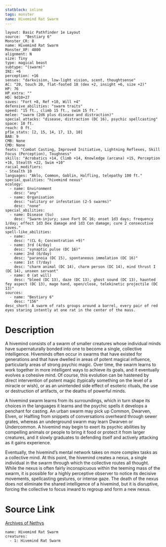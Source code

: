 ```yaml
---
statblock: inline
tags: monster
name: Hivemind Rat Swarm
---
```

```statblock
layout: Basic Pathfinder 1e Layout
source:  "Bestiary 6"
Monster_CR: 8
name: Hivemind Rat Swarm
Monster_XP: 4800
alignment: N
size: Tiny
type: magical beast
subtype: "(swarm)"
INI: +6
perception: +16
senses: "darkvision, low-light vision, scent, thoughtsense"
AC: "20, touch 20, flat-footed 18 (dex +2, insight +6, size +2)"
HP: 76
HP_extra: ""
HD: 9d10+27
saves: "Fort +8, Ref +10, Will +4"
defensive_abilities: "swarm traits"
speed: "15 ft., climb 15 ft., swim 15 ft."
melee: "swarm (2d6 plus disease and distraction)"
special_attacks: "disease, distraction (DC 16), psychic spellcasting"
space: 10 ft.
reach: 0 ft.
pf1e_stats: [2, 15, 14, 17, 13, 10]
BAB: 9
CMB: None
CMD: None
feats: "Combat Casting, Improved Initiative, Lightning Reflexes, Skill Focus (Perception), Toughness"
skills: "Acrobatics +14, Climb +14, Knowledge (arcana) +15, Perception +16, Stealth +22, Swim +10"
racial_modifiers:
- Stealth 10
languages: "Aklo, Common, Goblin, Halfling, telepathy 100 ft."
special_qualities: "hivemind nexus"
ecology:
  - name: Environment
    desc: "any"
  - name: Organisation
    desc: "solitary or infestation (2-5 swarms)"
    desc: "none"
special_abilities:
  - name: Disease (Su)
    desc: "Swarm-injury; save Fort DC 16; onset 1d3 days; frequency 1/day; effect 1d3 Dex damage and 1d3 Con damage; cure 2 consecutive saves."
spell-like_abilities:
  - name:
    desc: "(CL 6; Concentration +9)"
  - name: 3rd (4/day)
    desc: "synaptic pulse (DC 16)"
  - name: 2nd (6/day)
    desc: "paranoia (DC 15), spontaneous immolation (DC 16)"
  - name: 1st (7/day)
    desc: "charm animal (DC 14), charm person (DC 14), mind thrust I (DC 14), unseen servant"
  - name: 0 (at will)
    desc: "bleed (DC 13), daze (DC 13), ghost sound (DC 13), haunted fey aspect (DC 13), mage hand, open/close, telekinetic projectile (DC 13)"
sources:
  - name: "Bestiary 6"
    desc: "156"
desc_short: A swarm of rats groups around a barrel, every pair of red eyes staring intently at one rat in the center of the mass.
```
# Description
A hivemind consists of a swarm of smaller creatures whose individual minds have supernaturally bonded into one to become a single, collective intelligence. Hiveminds often occur in swarms that have existed for generations and that have dwelled in areas of potent magical influence, particularly areas of strong psychic magic. Over time, the swarm learns to work together in more intelligent ways to achieve its goals, and it eventually evolves a cohesive mind. Of course, this evolution can be hastened by direct intervention of potent magic (typically something on the level of a miracle or wish), or as an unintended side effect of esoteric rituals, the use or destruction of artifacts, or the deaths of powerful minds. 

A hivemind swarm learns from its surroundings, which in turn shape its choices in the languages it learns and the psychic spells it develops a penchant for casting. An urban swarm may pick up Common, Dwarven, Elven, or Halfling from snippets of conversations overheard through sewer grates, whereas an underground swarm may learn Dwarven or Undercommon. A hivemind may begin to exert its psychic abilities by compelling animals or people to bring it food or protect it from larger creatures, and it slowly graduates to defending itself and actively attacking as it gains experience. 

Eventually, the hivemind’s mental network takes on more complex tasks as a collective mind. At this point, the hivemind creates a nexus, a single individual in the swarm through which the collective routes all thought. While the nexus is often fairly inconspicuous within the teeming mass of the swarm, it is possible for a highly perceptive observer to notice its decisive movements, spellcasting gestures, or intense gaze. The death of the nexus does not eliminate the shared intelligence of a hivemind, but it is disruptive, forcing the collective to focus inward to regroup and form a new nexus.
# Source Link
[Archives of Nethys](https://aonprd.com/MonsterDisplay.aspx?ItemName=Hivemind%20Rat%20Swarm)
```encounter-table
name: Hivemind Rat Swarm
creatures:
  - 1: Hivemind Rat Swarm
```
